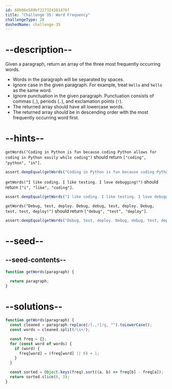 ```yaml
---
id: 68b06e589bf227324381476f
title: "Challenge 35: Word Frequency"
challengeType: 28
dashedName: challenge-35
---
```


# --description--

Given a paragraph, return an array of the three most frequently occurring words.

- Words in the paragraph will be separated by spaces.
- Ignore case in the given paragraph. For example, treat `Hello` and `hello` as the same word.
- Ignore punctuation in the given paragraph. Punctuation consists of commas (`,`), periods (`.`), and exclamation points (`!`).
- The returned array should have all lowercase words.
- The returned array should be in descending order with the most frequently occurring word first.

# --hints--

`getWords("Coding in Python is fun because coding Python allows for coding in Python easily while coding")` should return `["coding", "python", "in"]`.

```js
assert.deepEqual(getWords("Coding in Python is fun because coding Python allows for coding in Python easily while coding"), ["coding", "python", "in"]);
```

`getWords("I like coding. I like testing. I love debugging!")` should return `["i", "like", "coding"]`.

```js
assert.deepEqual(getWords("I like coding. I like testing. I love debugging!"), ["i", "like", "coding"]);
```

`getWords("Debug, test, deploy. Debug, debug, test, deploy. Debug, test, test, deploy!")` should return `["debug", "test", "deploy"]`.

```js
assert.deepEqual(getWords("Debug, test, deploy. Debug, debug, test, deploy. Debug, test, test, deploy!"), ["debug", "test", "deploy"]);
```

# --seed--

## --seed-contents--

```js
function getWords(paragraph) {

  return paragraph;
}
```

# --solutions--

```js
function getWords(paragraph) {
  const cleaned = paragraph.replace(/[.,!]/g, "").toLowerCase();
  const words = cleaned.split(/\s+/);

  const freq = {};
  for (const word of words) {
    if (word) {
      freq[word] = (freq[word] || 0) + 1;
    }
  }

  const sorted = Object.keys(freq).sort((a, b) => freq[b] - freq[a]);
  return sorted.slice(0, 3);
}
```
